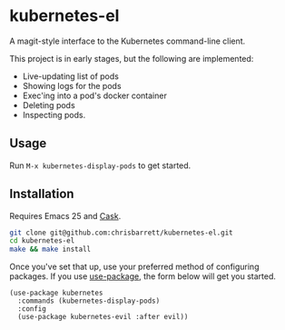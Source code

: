 # kubernetes-el

A magit-style interface to the Kubernetes command-line client.

This project is in early stages, but the following are implemented:

- Live-updating list of pods
- Showing logs for the pods
- Exec'ing into a pod's docker container
- Deleting pods
- Inspecting pods.

## Usage

Run `M-x kubernetes-display-pods` to get started.

## Installation

Requires Emacs 25 and [Cask][].

```sh
git clone git@github.com:chrisbarrett/kubernetes-el.git
cd kubernetes-el
make && make install
```

Once you've set that up, use your preferred method of configuring packages. If
you use [use-package][], the form below will get you started.

```elisp
(use-package kubernetes
  :commands (kubernetes-display-pods)
  :config
  (use-package kubernetes-evil :after evil))
```

[Cask]: https://github.com/cask/cask
[Evil]: https://github.com/emacs-evil/evil
[use-package]: https://github.com/jwiegley/use-package
